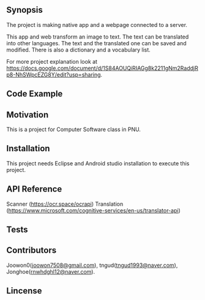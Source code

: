 ## Synopsis

The project is making native app and a webpage connected to a server.

This app and web transform an image to text.
The text can be translated into other languages.
The text and the translated one can be saved and modified.
There is also a dictionary and a vocabulary list.

For more project explanation look at https://docs.google.com/document/d/1S84AOUQiRIAGg8k2211gNm2RaddjRp8-NhSWpcEZG8Y/edit?usp=sharing.

## Code Example

## Motivation

This is a project for Computer Software class in PNU.


## Installation

This project needs Eclipse and Android studio installation to execute this project.

## API Reference

Scanner (https://ocr.space/ocrapi)
Translation (https://www.microsoft.com/cognitive-services/en-us/translator-api)

## Tests

## Contributors

Joowon0(joowon7508@gmail.com), tngud(tngud1993@naver.com), Jonghoe(rnwhdghl12@naver.com).

## Lincense

